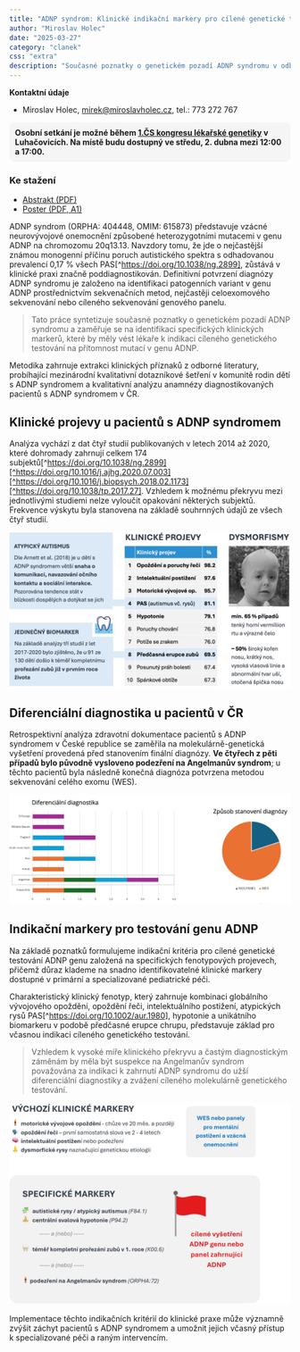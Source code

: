 ```yaml
---
title: "ADNP syndrom: Klinické indikační markery pro cílené genetické testování"
author: "Miroslav Holec"
date: "2025-03-27"
category: "clanek"
css: "extra"
description: "Současné poznatky o genetickém pozadí ADNP syndromu v odborné literatuře a pacientů v ČR."
---
```


**Kontaktní údaje**

- Miroslav Holec, mirek@miroslavholec.cz, tel.: 773 272 767

<div style="background:#f5f5f5; padding:10px; border-radius:10px; font-weight:bold;">Osobní setkání je možné během <a href="https://csklg.cz">1.ČS kongresu lékařské genetiky</a> v Luhačovicích. Na místě budu dostupný ve středu, 2. dubna mezi 12:00 a 17:00.</div>

### Ke stažení

- [Abstrakt (PDF)](https://adnpasociace.cz/doc/HolecMiroslav_Csklg2025_PP_Abstrakt_ADNP.pdf)
- [Poster (PDF, A1)](https://adnpasociace.cz/doc/HolecMiroslav_Csklg2025_PP_Poster_ADNP.pdf)

ADNP syndrom (ORPHA: 404448, OMIM: 615873) představuje vzácné neurovývojové onemocnění způsobené heterozygotními mutacemi v genu ADNP na chromozomu 20q13.13. Navzdory tomu, že jde o nejčastější známou monogenní příčinu poruch autistického spektra s odhadovanou prevalencí 0,17 % všech PAS[^https://doi.org/10.1038/ng.2899], zůstává v klinické praxi značně poddiagnostikován. Definitivní potvrzení diagnózy ADNP syndromu je založeno na identifikaci patogenních variant v genu ADNP prostřednictvím sekvenačních metod, nejčastěji celoexomového sekvenování nebo cíleného sekvenování genového panelu.

> Tato práce syntetizuje současné poznatky o genetickém pozadí ADNP syndromu a zaměřuje se na identifikaci specifických klinických markerů, které by měly vést lékaře k indikaci cíleného genetického testování na přítomnost mutací v genu ADNP. 

Metodika zahrnuje extrakci klinických příznaků z odborné literatury, probíhající mezinárodní kvalitativní dotazníkové šetření v komunitě rodin dětí s ADNP syndromem a kvalitativní analýzu anamnézy diagnostikovaných pacientů s ADNP syndromem v ČR. 

## Klinické projevy u pacientů s ADNP syndromem

Analýza vychází z dat čtyř studií publikovaných v letech 2014 až 2020, které dohromady zahrnují celkem 174 subjektů[^https://doi.org/10.1038/ng.2899][^https://doi.org/10.1016/j.ajhg.2020.07.003][^https://doi.org/10.1016/j.biopsych.2018.02.1173][^https://doi.org/10.1038/tp.2017.27]. Vzhledem k možnému překryvu mezi jednotlivými studiemi nelze vyloučit opakování některých subjektů. Frekvence výskytu byla stanovena na základě souhrnných údajů ze všech čtyř studií.

![](obr/kim-2025-adnp-klinicke-projevy-poster.jpg)

## Diferenciální diagnostika u pacientů v ČR

Retrospektivní analýza zdravotní dokumentace pacientů s ADNP syndromem v České republice se zaměřila na molekulárně-genetická vyšetření provedená před stanovením finální diagnózy. **Ve čtyřech z pěti případů bylo původně vysloveno podezření na Angelmanův syndrom**; u těchto pacientů byla následně konečná diagnóza potvrzena metodou sekvenování celého exomu (WES).

![](obr/kim-2025-adnp-diferencialni-diagnostika-cr.jpg)

## Indikační markery pro testování genu ADNP

Na základě poznatků formulujeme indikační kritéria pro cílené genetické testování ADNP genu založená na specifických fenotypových projevech, přičemž důraz klademe na snadno identifikovatelné klinické markery dostupné v primární a specializované pediatrické péči. 

Charakteristický klinický fenotyp, který zahrnuje kombinaci globálního vývojového opoždění, opoždění řeči, intelektuálního postižení, atypických rysů PAS[^https://doi.org/10.1002/aur.1980], hypotonie a unikátního biomarkeru v podobě předčasné erupce chrupu, představuje základ pro včasnou indikaci cíleného genetického testování. 

> Vzhledem k vysoké míře klinického překryvu a častým diagnostickým záměnám by měla být suspekce na Angelmanův syndrom považována za indikaci k zahrnutí ADNP syndromu do užší diferenciální diagnostiky a zvážení cíleného molekulárně genetického testování. 

![](obr/kim-2025-adnp-indikacni-markery-poster.jpg)

Implementace těchto indikačních kritérií do klinické praxe může významně zvýšit záchyt pacientů s ADNP syndromem a umožnit jejich včasný přístup k specializované péči a raným intervencím.
